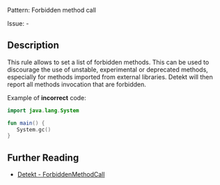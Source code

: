 Pattern: Forbidden method call

Issue: -

## Description

This rule allows to set a list of forbidden methods. This can be used to discourage the use of unstable, experimental or deprecated methods, especially for methods imported from external libraries. Detekt will then report all methods invocation that are forbidden.

Example of **incorrect** code:

```kotlinimport java.lang.System
fun main() {   System.gc()}```

## Further Reading

* [Detekt - ForbiddenMethodCall](https://arturbosch.github.io/detekt/style.html#forbiddenmethodcall)